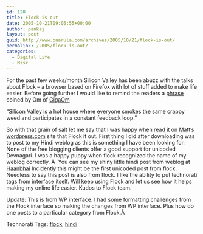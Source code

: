```yaml
---
id: 128
title: Flock is out
date: 2005-10-21T09:05:55+00:00
author: pankaj
layout: post
guid: http://www.pnarula.com/archives/2005/10/21/flock-is-out/
permalink: /2005/flock-is-out/
categories:
  - Digital Life
  - Misc
---
```

For the past few weeks/month Silicon Valley has been abuzz with the talks about Flock &#8211; a browser based on Firefox with lot of stuff added to make life easier. Before going further I would like to remind the readers a [phrase](/archives/2004/10/27/dont-you-love-om/) coined by Om of [GigaOm](http://gigaom.com) 

&#8220;Silicon Valley is a hot house where everyone smokes the same crappy weed and participates in a constant feedback loop.&#8221; 

So with that grain of salt let me say that I was happy when <a href="http://photomatt.com" onclick="_gaq.push(['_trackEvent', 'outbound-article', 'http://photomatt.com', 'read ']);" >read </a>it on <a href="http://matt.wordpress.com/2005/10/20/flock-out-of-the-bag/" onclick="_gaq.push(['_trackEvent', 'outbound-article', 'http://matt.wordpress.com/2005/10/20/flock-out-of-the-bag/', ' Matt&#8217;s wordpress.com']);" >Matt&#8217;s wordpress.com</a> site that Flock it out. First thing I did after downloading was to post to my Hindi weblog as this is something I have been looking for. None of the free blogging clients offer a good support for unicoded Devnagari. I was a happy puppy when flock recognized the name of my weblog correctly. Â  You can see my shiny little hindi post from weblog at <a href="http://hindi.pnarula.com/haanbhai" onclick="_gaq.push(['_trackEvent', 'outbound-article', 'http://hindi.pnarula.com/haanbhai', 'Haanbhai']);" >Haanbhai</a> Incidently this might be the first unicoded post from flock. Needless to say this post is also from flock. I like the ability to put technorati tags from interface itself. Will keep using Flock and let us see how it helps making my online life easier. Kudos to Flock team.

<span>Update:</span> This is from WP interface. I had some formatting challenges from the Flock interface so making the changes from WP interface. Plus how do one posts to a particular category from Flock.Â </p> 

Technorati Tags: <a href="http://technorati.com/tag/flock" onclick="_gaq.push(['_trackEvent', 'outbound-article', 'http://technorati.com/tag/flock', 'flock']);" >flock</a>, <a href="http://technorati.com/tag/hindi" onclick="_gaq.push(['_trackEvent', 'outbound-article', 'http://technorati.com/tag/hindi', 'hindi']);" >hindi</a>